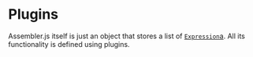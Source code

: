 # Plugins

Assembler.js itself is just an object that stores a list of [`Expression`a](./reference/expression.md).
All its functionality is defined using plugins.
